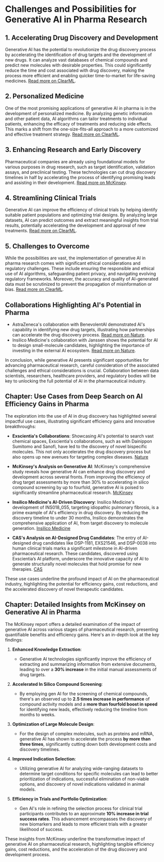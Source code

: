 
# Challenges and Possibilities for Generative AI in Pharma Research

## 1. Accelerating Drug Discovery and Development

Generative AI has the potential to revolutionize the drug discovery process by accelerating the identification of drug targets and the development of new drugs. It can analyze vast databases of chemical compounds and predict new molecules with desirable properties. This could significantly reduce the time and cost associated with drug discovery, making the process more efficient and enabling quicker time-to-market for life-saving medicines. [Read more on ClearML](https://clear.ml/blog/how-generative-ai-will-impact-the-pharmaceutical-industry).

## 2. Personalized Medicine

One of the most promising applications of generative AI in pharma is in the development of personalized medicine. By analyzing genetic information and other patient data, AI algorithms can tailor treatments to individual patients, enhancing the efficacy of treatments and reducing side effects. This marks a shift from the one-size-fits-all approach to a more customized and effective treatment strategy. [Read more on ClearML](https://clear.ml/blog/how-generative-ai-will-impact-the-pharmaceutical-industry).

## 3. Enhancing Research and Early Discovery

Pharmaceutical companies are already using foundational models for various purposes in drug research, such as target identification, validation assays, and preclinical testing. These technologies can cut drug discovery timelines in half by accelerating the process of identifying promising leads and assisting in their development. [Read more on McKinsey](https://www.mckinsey.com/industries/life-sciences/our-insights/generative-ai-in-the-pharmaceutical-industry).

## 4. Streamlining Clinical Trials

Generative AI can improve the efficiency of clinical trials by helping identify suitable patient populations and optimizing trial designs. By analyzing large datasets, AI can predict outcomes and extract meaningful insights from trial results, potentially accelerating the development and approval of new treatments. [Read more on ClearML](https://clear.ml/blog/how-generative-ai-will-impact-the-pharmaceutical-industry).

## 5. Challenges to Overcome

While the possibilities are vast, the implementation of generative AI in pharma research comes with significant ethical considerations and regulatory challenges. These include ensuring the responsible and ethical use of AI algorithms, safeguarding patient privacy, and navigating evolving regulatory frameworks. Moreover, the accuracy and quality of AI-generated data must be scrutinized to prevent the propagation of misinformation or bias. [Read more on ClearML](https://clear.ml/blog/how-generative-ai-will-impact-the-pharmaceutical-industry).

## Collaborations Highlighting AI's Potential in Pharma

- AstraZeneca's collaboration with BenevolentAI demonstrated AI's capability in identifying new drug targets, illustrating how partnerships can accelerate the drug discovery process. [Read more on Nature](https://www.nature.com/articles/d41573-021-00019-7).
- Insilico Medicine's collaboration with Janssen shows the potential for AI to design small-molecule candidates, highlighting the importance of investing in the external AI ecosystem. [Read more on Nature](https://www.nature.com/articles/d41573-021-00019-7).

In conclusion, while generative AI presents significant opportunities for advancing pharmaceutical research, careful consideration of the associated challenges and ethical considerations is crucial. Collaboration between data scientists, researchers, healthcare providers, and regulatory bodies will be key to unlocking the full potential of AI in the pharmaceutical industry.

## Chapter: Use Cases from Deep Search on AI Efficiency Gains in Pharma

The exploration into the use of AI in drug discovery has highlighted several impactful use cases, illustrating significant efficiency gains and innovative breakthroughs:

- **Exscientia's Collaborations**: Showcasing AI's potential to search vast chemical spaces, Exscientia's collaborations, such as with Dainippon Sumitomo and Sanofi, have led to the discovery of novel bispecific molecules. This not only accelerates the drug discovery process but also opens up new avenues for targeting complex diseases. [Nature](https://www.nature.com/articles/d41573-020-00057-5)

- **McKinsey's Analysis on Generative AI**: McKinsey's comprehensive study reveals how generative AI can enhance drug discovery and development across several fronts. From improving the efficiency of drug target assessments by more than 30% to accelerating in silico compound screening by up to fourfold, generative AI is poised to significantly streamline pharmaceutical research. [McKinsey](https://www.mckinsey.com/industries/life-sciences/our-insights/generative-ai-in-the-pharmaceutical-industry)

- **Insilico Medicine's AI-Driven Discovery**: Insilico Medicine's development of INS018_055, targeting idiopathic pulmonary fibrosis, is a prime example of AI's efficiency in drug discovery. By reducing the discovery timeline to under 30 months, Insilico demonstrates the comprehensive application of AI, from target discovery to molecule generation. [Insilico Medicine](https://insilico.com/technology)

- **CAS's Analysis on AI-Designed Drug Candidates**: The entry of AI-designed drug candidates like DSP-1181, EXS21546, and DSP-0038 into human clinical trials marks a significant milestone in AI-driven pharmaceutical research. These candidates, discovered using Exscientia’s AI platform, underscore the innovative capacity of AI to generate structurally novel molecules that hold promise for new therapies. [CAS](https://www.cas.org/resources/case-studies/ai-drug-discovery)

These use cases underline the profound impact of AI on the pharmaceutical industry, highlighting the potential for efficiency gains, cost reductions, and the accelerated discovery of novel therapeutic candidates.


## Chapter: Detailed Insights from McKinsey on Generative AI in Pharma

The McKinsey report offers a detailed examination of the impact of generative AI across various stages of pharmaceutical research, presenting quantifiable benefits and efficiency gains. Here's an in-depth look at the key findings:

1. **Enhanced Knowledge Extraction**:
   - Generative AI technologies significantly improve the efficiency of extracting and summarizing information from extensive documents, leading to over a **30% increase** in the initial manual assessments of drug targets.

2. **Accelerated In Silico Compound Screening**:
   - By employing gen AI for the screening of chemical compounds, there's an observed up to **2.5 times increase in performance** of compound activity models and a **more than fourfold boost in speed** for identifying new leads, effectively reducing the timeline from months to weeks.

3. **Optimization of Large Molecule Design**:
   - For the design of complex molecules, such as proteins and mRNA, generative AI has shown to accelerate the process **by more than three times**, significantly cutting down both development costs and discovery timelines.

4. **Improved Indication Selection**:
   - Utilizing generative AI for analyzing wide-ranging datasets to determine target conditions for specific molecules can lead to better prioritization of indications, successful elimination of non-viable options, and discovery of novel indications validated in animal models.

5. **Efficiency in Trials and Portfolio Optimization**:
   - Gen AI's role in refining the selection process for clinical trial participants contributes to an approximate **10% increase in trial success rates**. This advancement encompasses the discovery of new biomarkers and leads to more efficient trials with a greater likelihood of success.

These insights from McKinsey underline the transformative impact of generative AI on pharmaceutical research, highlighting tangible efficiency gains, cost reductions, and the acceleration of the drug discovery and development process.
